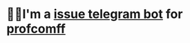 # 👋🏻I'm a [issue telegram bot](https://github.com/Annndruha/issue-github-telegram-bot) for [profcomff](https://github.com/profcomff)
